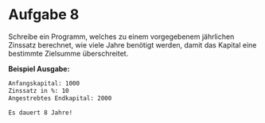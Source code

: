 # Aufgabe 8

Schreibe ein Programm, welches zu einem vorgegebenem jährlichen Zinssatz berechnet, wie viele Jahre benötigt werden, damit das Kapital eine bestimmte Zielsumme überschreitet.

__Beispiel Ausgabe:__

```txt
Anfangskapital: 1000
Zinssatz in %: 10
Angestrebtes Endkapital: 2000

Es dauert 8 Jahre!
```
